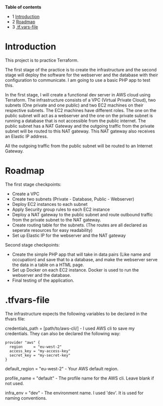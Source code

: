**Table of contents**
* 1 [Introduction](#introduction)
* 2 [Roadmap](#roadmap)
* 3 [.tf.vars-file](#tfvars-file)
  



# Introduction


This project is to practice Terraform. 

The first stage of the practice is to create the infrastructure and the second stage will deploy the software for the webserver and the database with their configuration to communicate. I am going to use a basic PHP app to test this. 

In the first stage, I will create a functional dev server in AWS cloud using Terraform. The infrastructure consists of a VPC (Virtual Private Cloud), two subnets (One private and one public) and two EC2 machines on their respective subnets. The EC2 machines have different roles. The one on the public subnet will act as a webserver and the one on the private subnet is running a database that is not accessible from the public internet. 
The public subnet has a NAT Gateway and the outgoing traffic from the private subnet will be routed to this NAT gateway. This NAT gateway also receives an Elastic IP address. 

All the outgoing traffic from the public subnet will be routed to an Internet Gateway. 

# Roadmap

The first stage checkpoints: 

- Create a VPC
- Create two subnets (Private - Database, Public - Webserver)
- Deploy EC2 instances to each subnet
- Apply Security group rules to each EC2 instance
- Deploy a NAT gateway to the public subnet and route outbound traffic from the private subnet to the NAT gateway. 
- Create routing table for the subnets. (The routes are all declared as seperate resources for easy readability) 
- Set up Elastic IP for the webserver and the NAT gateway


Second stage checkpoints: 

- Create the simple PHP app that will take in data pairs (Like name and occupation) and save that to a database, and make the webserver serve the data in a table on a HTML page. 
- Set up Docker on each EC2 instance. Docker is used to run the webserver and the database. 
- Final testing of the application.

# .tfvars-file

The infrastructure expects the following variables to be declared in the tfvars file: 

credentials_path = [path/to/aws-cli/] - I used AWS cli to save my credentials. They can also be declared the following way: 

```
provider "aws" {
  region     = "eu-west-2"
  access_key = "my-access-key"
  secret_key = "my-secret-key"
}
```

default_region = "eu-west-2" - Your AWS default region. 

profile_name = "default" - The profile name for the AWS cli. Leave blank if not used. 

infra_env = "dev" - The environment name. I used 'dev'. It is used for naming conventions. 
